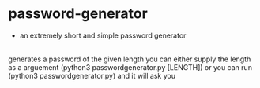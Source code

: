 # password-generator
- an extremely short and simple password generator
<br>
generates a password of the given length
you can either supply the length as a arguement (python3 passwordgenerator.py [LENGTH]) or you can run (python3 passwordgenerator.py) and it will ask you
